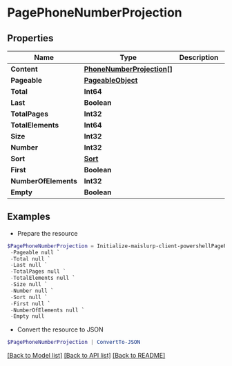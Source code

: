 # PagePhoneNumberProjection
## Properties

Name | Type | Description | Notes
------------ | ------------- | ------------- | -------------
**Content** | [**PhoneNumberProjection[]**](PhoneNumberProjection) |  | [optional] 
**Pageable** | [**PageableObject**](PageableObject) |  | [optional] 
**Total** | **Int64** |  | [optional] 
**Last** | **Boolean** |  | [optional] 
**TotalPages** | **Int32** |  | [optional] 
**TotalElements** | **Int64** |  | [optional] 
**Size** | **Int32** |  | [optional] 
**Number** | **Int32** |  | [optional] 
**Sort** | [**Sort**](Sort) |  | [optional] 
**First** | **Boolean** |  | [optional] 
**NumberOfElements** | **Int32** |  | [optional] 
**Empty** | **Boolean** |  | [optional] 

## Examples

- Prepare the resource
```powershell
$PagePhoneNumberProjection = Initialize-maislurp-client-powershellPagePhoneNumberProjection  -Content null `
 -Pageable null `
 -Total null `
 -Last null `
 -TotalPages null `
 -TotalElements null `
 -Size null `
 -Number null `
 -Sort null `
 -First null `
 -NumberOfElements null `
 -Empty null
```

- Convert the resource to JSON
```powershell
$PagePhoneNumberProjection | ConvertTo-JSON
```

[[Back to Model list]](../README#documentation-for-models) [[Back to API list]](../README#documentation-for-api-endpoints) [[Back to README]](../README)

